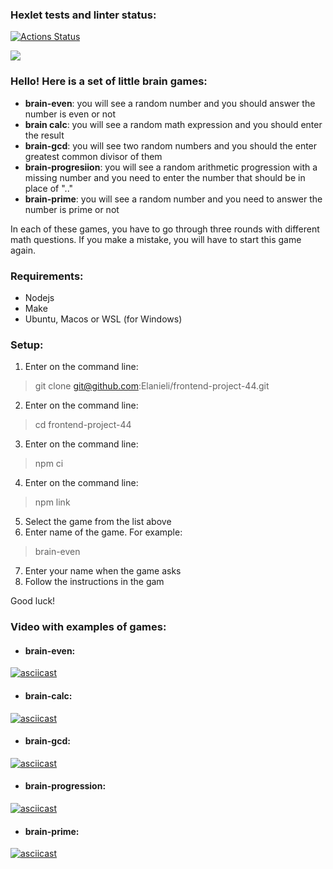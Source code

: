 ### Hexlet tests and linter status:
[![Actions Status](https://github.com/Elanieli/frontend-project-44/workflows/hexlet-check/badge.svg)](https://github.com/Elanieli/frontend-project-44/actions)

<a href="https://codeclimate.com/github/Elanieli/frontend-project-44/maintainability"><img src="https://api.codeclimate.com/v1/badges/54354022d6a8dd8cb3ea/maintainability" /></a>

### Hello! Here is a set of little brain games:


* **brain-even**: you will see a random number and you should answer the number is even or not 
* **brain calc**: you will see a random math expression and you should enter the result 
* **brain-gcd**: you will see two random numbers and you should the enter greatest common divisor of them 
* **brain-progresiion**: you will see a random arithmetic progression with a missing number and you need to enter the number that should be in place of ".." 
* **brain-prime**: you will see a random number and you need to answer the number is prime or not 


In each of these games, you have to go through three rounds with different math questions. If you make a mistake, you will have to start this game again.

### Requirements:

* Nodejs
* Make
* Ubuntu, Macos or WSL (for Windows)

### Setup:

1. Enter on the command line: 
> git clone git@github.com:Elanieli/frontend-project-44.git

2. Enter on the command line: 
> cd frontend-project-44

3. Enter on the command line: 
> npm ci

4. Enter on the command line: 
> npm link

5. Select the game from the list above
6. Enter name of the game. For example: 
> brain-even

7. Enter your name when the game asks
8. Follow the instructions in the gam


Good luck! 
### Video with examples of games:


* #### brain-even:

[![asciicast](https://asciinema.org/a/543382.svg)](https://asciinema.org/a/543382) 


* #### brain-calc:

[![asciicast](https://asciinema.org/a/v6V755YV7MOzPq5JpyK84U3l7.svg)](https://asciinema.org/a/v6V755YV7MOzPq5JpyK84U3l7) 


* #### brain-gcd:

[![asciicast](https://asciinema.org/a/HR4LKDZ3kYpWWsdU3Tu6x7h1C.svg)](https://asciinema.org/a/HR4LKDZ3kYpWWsdU3Tu6x7h1C) 

* #### brain-progression:

[![asciicast](https://asciinema.org/a/U4dwCP5PZW4hjIGTPgo3ixitK.svg)](https://asciinema.org/a/U4dwCP5PZW4hjIGTPgo3ixitK) 

* #### brain-prime:

[![asciicast](https://asciinema.org/a/tHTeDotvOhdSCBXqU3iN61rHe.svg)](https://asciinema.org/a/tHTeDotvOhdSCBXqU3iN61rHe) 

